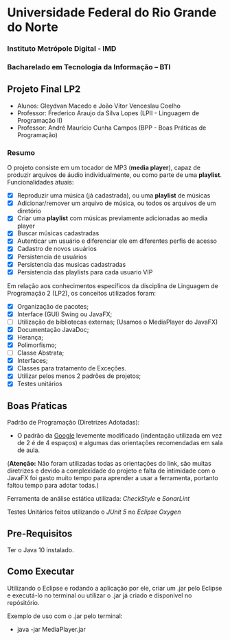# Universidade Federal do Rio Grande do Norte
### Instituto Metrópole Digital - IMD
### Bacharelado em Tecnologia da Informação – BTI

## Projeto Final LP2

- Alunos: Gleydvan Macedo e João Vítor Venceslau Coelho
- Professor: Frederico Araujo da Silva Lopes (LPII - Linguagem de Programação II)
- Professor: André Maurício Cunha Campos (BPP - Boas Práticas de Programação)

### Resumo

O projeto consiste em um tocador de MP3 (**media player**), capaz de produzir arquivos de áudio individualmente, ou como parte de uma **playlist**. Funcionalidades atuais:
- [x] Reproduzir uma música (já cadastrada), ou uma **playlist** de músicas
- [x] Adicionar/remover um arquivo de música, ou todos os arquivos de um diretório
- [x] Criar uma **playlist** com músicas previamente adicionadas ao media player
- [x] Buscar músicas cadastradas  
- [x] Autenticar um usuário e diferenciar ele em diferentes perfis de acesso
- [x] Cadastro de novos usuários
- [x] Persistencia de usuários
- [x] Persistencia das musicas cadastradas
- [x] Persistencia das playlists para cada usuario VIP
  
Em relação aos conhecimentos específicos da disciplina de Linguagem de
Programação 2 (LP2), os conceitos utilizados foram:
- [x] Organização de pacotes;
- [x] Interface (GUI) Swing ou JavaFX;
- [ ] Utilização de bibliotecas externas; (Usamos o MediaPlayer do JavaFX)
- [x] Documentação JavaDoc;
- [x] Herança;
- [x] Polimorfismo;
- [ ] Classe Abstrata;
- [x] Interfaces;
- [x] Classes para tratamento de Exceções.
- [x] Utilizar pelos menos 2 padrões de projetos;
- [x] Testes unitários

## Boas Pŕaticas
Padrão de Programação (Diretrizes Adotadas): 
 - O padrão da [Google](https://google.github.io/styleguide/javaguide.html) levemente modificado (indentação utilizada em vez de 2 é de 4 espaços) e algumas das orientações recomendadas em sala de aula.

(**Atenção:** Não foram utilizadas todas as orientações do link, são muitas diretrizes e devido a complexidade do projeto e falta de intimidade com o JavaFX foi gasto muito tempo para aprender a usar a ferramenta, portanto faltou tempo para adotar todas.)
 
Ferramenta de análise estática utilizada: _CheckStyle_ e _SonarLint_

Testes Unitários feitos utilizando o _JUnit 5_ no _Eclipse Oxygen_

## Pre-Requisitos
Ter o Java 10 instalado.

 ## Como Executar

Utilizando o Eclipse e rodando a aplicação por ele, criar um .jar pelo Eclipse e executá-lo no terminal ou utilizar o .jar já criado e disponível no repósitório.

Exemplo de uso com o .jar pelo terminal:
- java -jar MediaPlayer.jar
